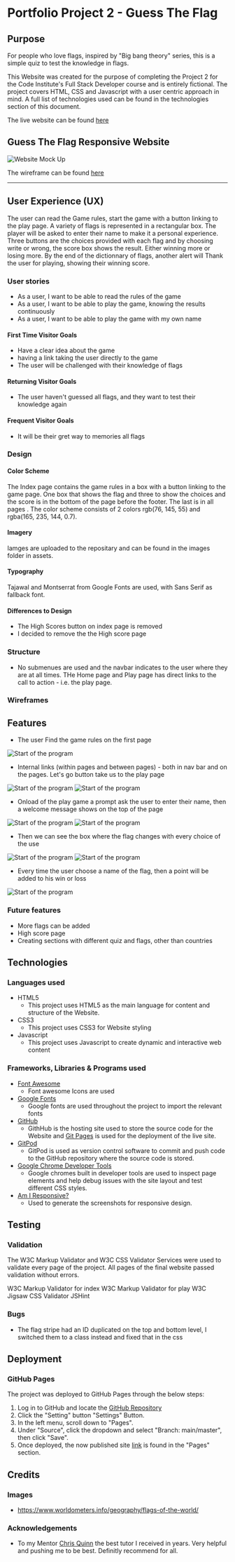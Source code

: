 # Portfolio Project 2 - Guess The Flag
## Purpose
For people who love flags, inspired by "Big bang theory" series, this is a simple quiz to test the knowledge in flags.

This Website was created for the purpose of completing the Project 2 for the Code Institute's Full Stack Developer course and is entirely fictional. The project covers HTML, CSS and Javascript with a user centric approach in mind. A full list of technologies used can be found in the technologies section of this document.

The live website can be found [here](https://jnehmeh87.github.io/Project_Two/)

## Guess The Flag Responsive Website

![Website Mock Up](assets/images/mock-website.png)

The wireframe can be found [here](assets/images/wireframe.jpg)

*** 
## User Experience (UX)
The user can read the Game rules, start the game with a button linking to the play page. A variety of flags is represented in a rectangular box. The player will be asked to enter their name to make it a personal experience. Three buttons are the choices provided with each flag and by choosing write or wrong, the score box shows the result. Either winning more or losing more. By the end of the dictionnary of flags, another alert will Thank the user for playing, showing their winning score.

### User stories
* As a user, I want to be able to read the rules of the game
* As a user, I want to be able to play the game, knowing the results continuously
* As a user, I want to be able to play the game with my own name

#### First Time Visitor Goals
* Have a clear idea about the game
* having a link taking the user directly to the game
* The user will be challenged with their knowledge of flags

#### Returning Visitor Goals
* The user haven't guessed all flags, and they want to test their knowledge again

#### Frequent Visitor Goals
* It will be their gret way to memories all flags

### Design

#### Color Scheme
The Index page contains the game rules in a box with a button linking to the game page. One box that shows the flag and three to show the choices and the score is in the bottom of the page before the footer. The last is in all pages . The color scheme consists of 2 colors rgb(76, 145, 55) and rgba(165, 235, 144, 0.7).

#### Imagery
Iamges are uploaded to the repositary and can be found in the images folder in assets.

#### Typography
Tajawal and Montserrat from Google Fonts are used, with Sans Serif as fallback font.

#### Differences to Design
* The High Scores button on index page is removed
* I decided to remove the the High score page

### Structure 
* No submenues are used and the navbar indicates to the user where they are at all times. THe Home page and Play page has direct links to the call to action - i.e. the play page.

### Wireframes


## Features
* The user Find the game rules on the first page

![Start of the program](assets/images/00-rules.png)

* Internal links (within pages and between pages) - both in nav bar and on the pages. Let's go button take us to the play page

![Start of the program](assets/images/01-play-button.png)
![Start of the program](assets/images/01b-menu.png)

* Onload of the play game a prompt ask the user to enter their name, then a welcome message shows on the top of the page

![Start of the program](assets/images/02-prompt.png)
![Start of the program](assets/images/03-welcome-msg.png)

* Then we can see the box where the flag changes with every choice of the use

![Start of the program](assets/images/05-flags.png)
![Start of the program](assets/images/04-choices.png)

* Every time the user choose a name of the flag, then a point will be added to his win or loss

![Start of the program](assets/images/06-scores.png)


### Future features
* More flags can be added
* High score page
* Creating sections with different quiz and flags, other than countries

## Technologies
### Languages used
* HTML5
	* This project uses HTML5 as the main language for content and structure of the Website.
* CSS3
	* This project uses CSS3 for Website styling
* Javascript
	* This project uses Javascript to create dynamic and interactive web content

### Frameworks, Libraries & Programs used
* [Font Awesome](https://fontawesome.com/)
	* Font awesome Icons are used 
* [Google Fonts](https://fonts.google.com/)
	* Google fonts are used throughout the project to import the relevant fonts
* [GitHub](https://github.com/)
	* GithHub is the hosting site used to store the source code for the Website and [Git Pages](https://pages.github.com/) is used for the deployment of the live site.
* [GitPod](https://gitpod.io/)
	* GitPod is used as version control software to commit and push code to the GitHub repository where the source code is stored.
* [Google Chrome Developer Tools](https://developers.google.com/web/tools/chrome-devtools)
	* Google chromes built in developer tools are used to inspect page elements and help debug issues with the site layout and test different CSS styles.
* [Am I Responsive?](http://ami.responsivedesign.is/)
	* Used to generate the screenshots for responsive design.

## Testing

### Validation
The W3C Markup Validator and W3C CSS Validator Services were used to validate every page of the project. All pages of the final website passed validation without errors.

W3C Markup Validator for index
W3C Markup Validator for play
W3C Jigsaw CSS Validator
JSHint

### Bugs
* The flag stripe had an ID duplicated on the top and bottom level, I switched them to a class instead and fixed that in the css

## Deployment
### GitHub Pages

The project was deployed to GitHub Pages through the below steps:

1. Log in to GitHub and locate the [GitHub Repository](https://github.com/jnehmeh87/Project_Two)
2. Click the "Setting" button "Settings" Button.
3. In the left menu, scroll down to "Pages".
4. Under "Source", click the dropdown and select "Branch: main/master", then click "Save".
5. Once deployed, the now published site [link](https://jnehmeh87.github.io/Project_Two/) is found in the "Pages" section.

## Credits
### Images
*  https://www.worldometers.info/geography/flags-of-the-world/

### Acknowledgements

-   To my Mentor [Chris Quinn](https://github.com/10xOXR) the best tutor I received in years. Very helpful and pushing me to be best. Definitly recommend for all.
